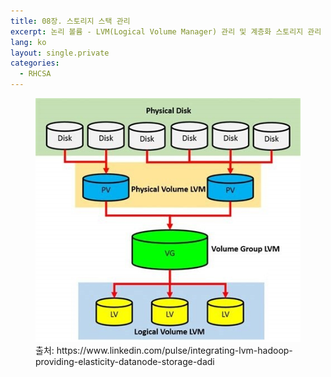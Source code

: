```yaml
---
title: 08장. 스토리지 스택 관리
excerpt: 논리 볼륨 - LVM(Logical Volume Manager) 관리 및 계층화 스토리지 관리
lang: ko
layout: single.private
categories:
  - RHCSA
---
```



<figure class="align-center">
  <img src="/assets/resources/RHCSA/08-LVM_Workflow.jpeg" alt="">
  <figcaption>출처: https://www.linkedin.com/pulse/integrating-lvm-hadoop-providing-elasticity-datanode-storage-dadi</figcaption>
</figure> 
